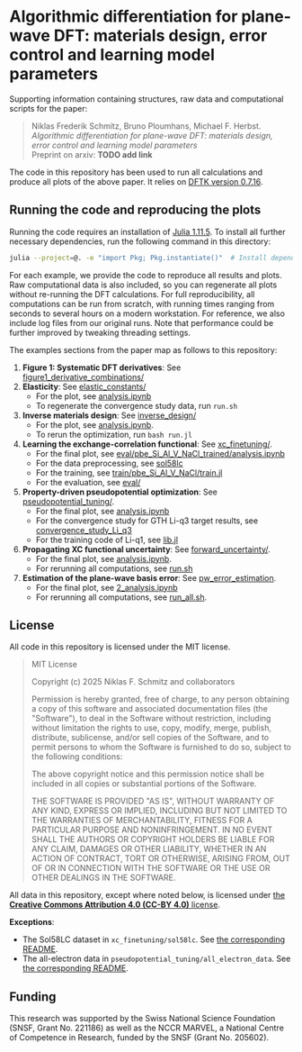 
# Algorithmic differentiation for plane-wave DFT: materials design, error control and learning model parameters

Supporting information containing structures, raw data and computational scripts for the paper:

> Niklas Frederik Schmitz, Bruno Ploumhans, Michael F. Herbst.  
> *Algorithmic differentiation for plane-wave DFT:
materials design, error control and learning model parameters*  
> Preprint on arxiv: **TODO add link**

The code in this repository has been used to run all calculations and produce all plots of the above paper. It relies on [DFTK version 0.7.16](https://github.com/JuliaMolSim/DFTK.jl/releases/tag/v0.7.16).

## Running the code and reproducing the plots

Running the code requires an installation of [Julia 1.11.5](https://www.julialang.org/downloads/). To install all further necessary dependencies, run the following command in this directory:
```sh
julia --project=@. -e "import Pkg; Pkg.instantiate()"  # Install dependencies
```

For each example, we provide the code to reproduce all results and plots. Raw computational data is also included, so you can regenerate all plots without re-running the DFT calculations. For full reproducibility, all computations can be run from scratch, with running times ranging from seconds to several hours on a modern workstation. For reference, we also include log files from our original runs. Note that performance could be further improved by tweaking threading settings.


The examples sections from the paper map as follows to this repository:
1. **Figure 1: Systematic DFT derivatives**: See [figure1_derivative_combinations/](figure1_derivative_combinations/)
2. **Elasticity**: See [elastic_constants/](elastic_constants/)
   - For the plot, see [analysis.ipynb](elastic_constants/analysis.ipynb)
   - To regenerate the convergence study data, run `run.sh`
3. **Inverse materials design**: See [inverse_design/](inverse_design/)
   - For the plot, see [analysis.ipynb](inverse_design/analysis.ipynb).
   - To rerun the optimization, run `bash run.jl`
4. **Learning the exchange-correlation functional**: See [xc_finetuning/](xc_finetuning/).
   - For the final plot, see [eval/pbe_Si_Al_V_NaCl_trained/analysis.ipynb](xc_finetuning/eval/pbe_Si_Al_V_NaCl_trained/analysis.ipynb)
   - For the data preprocessing, see [sol58lc](xc_finetuning/sol58lc/)
   - For the training, see [train/pbe_Si_Al_V_NaCl/train.jl](xc_finetuning/train/pbe_Si_Al_V_NaCl/train.jl)
   - For the evaluation, see [eval/](xc_finetuning/eval/)
5. **Property-driven pseudopotential optimization**: See [pseudopotential_tuning/](pseudopotential_tuning/).
   - For the final plot, see [analysis.ipynb](pseudopotential_tuning/analysis.ipynb)
   - For the convergence study for GTH Li-q3 target results, see [convergence_study_Li_q3](pseudopotential_tuning/convergence_study_Li_q3/)
   - For the training code of Li-q1, see [lib.jl](pseudopotential_tuning/lib.jl)
6. **Propagating XC functional uncertainty**: See [forward_uncertainty/](forward_uncertainty/).
   - For the final plot, see [analysis.ipynb](forward_uncertainty/analysis.ipynb).
   - For rerunning all computations, see [run.sh](forward_uncertainty/run.sh)  
7. **Estimation of the plane-wave basis error**: See [pw_error_estimation](pw_error_estimation/).
   - For the final plot, see [2_analysis.ipynb](pw_error_estimation/2_analysis.ipynb)
   - For rerunning all computations, see [run_all.sh](pw_error_estimation/run_all.sh).

## License
All code in this repository is licensed under the MIT license.

> MIT License
>
> Copyright (c) 2025 Niklas F. Schmitz and collaborators
>
> Permission is hereby granted, free of charge, to any person obtaining a copy
> of this software and associated documentation files (the "Software"), to deal
> in the Software without restriction, including without limitation the rights
> to use, copy, modify, merge, publish, distribute, sublicense, and/or sell
> copies of the Software, and to permit persons to whom the Software is
> furnished to do so, subject to the following conditions:
>
> The above copyright notice and this permission notice shall be included in all
> copies or substantial portions of the Software.
>
> THE SOFTWARE IS PROVIDED "AS IS", WITHOUT WARRANTY OF ANY KIND, EXPRESS OR
> IMPLIED, INCLUDING BUT NOT LIMITED TO THE WARRANTIES OF MERCHANTABILITY,
> FITNESS FOR A PARTICULAR PURPOSE AND NONINFRINGEMENT. IN NO EVENT SHALL THE
> AUTHORS OR COPYRIGHT HOLDERS BE LIABLE FOR ANY CLAIM, DAMAGES OR OTHER
> LIABILITY, WHETHER IN AN ACTION OF CONTRACT, TORT OR OTHERWISE, ARISING FROM,
> OUT OF OR IN CONNECTION WITH THE SOFTWARE OR THE USE OR OTHER DEALINGS IN THE
> SOFTWARE.

All data in this repository, except where noted below, is licensed under [the **Creative Commons Attribution 4.0 (CC-BY 4.0)** license](https://creativecommons.org/licenses/by/4.0/legalcode.en).

**Exceptions**:
- The Sol58LC dataset in `xc_finetuning/sol58lc`. See [the corresponding README](xc_finetuning/sol58lc/README.md).
- The all-electron data in `pseudopotential_tuning/all_electron_data`. See [the corresponding README](pseudopotential_tuning/all_electron_data/README.md).

## Funding

This research was supported by
the Swiss National Science Foundation (SNSF, Grant No. 221186)
as well as the NCCR MARVEL, a National Centre of Competence in Research,
funded by the SNSF (Grant No. 205602).
